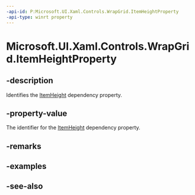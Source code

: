 ```yaml
---
-api-id: P:Microsoft.UI.Xaml.Controls.WrapGrid.ItemHeightProperty
-api-type: winrt property
---
```


<!-- Property syntax
public Windows.UI.Xaml.DependencyProperty ItemHeightProperty { get; }
-->

# Microsoft.UI.Xaml.Controls.WrapGrid.ItemHeightProperty

## -description
Identifies the [ItemHeight](wrapgrid_itemheight.md) dependency property.

## -property-value
The identifier for the [ItemHeight](wrapgrid_itemheight.md) dependency property.

## -remarks

## -examples

## -see-also
